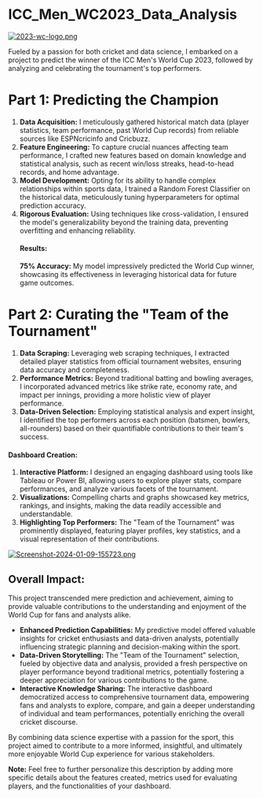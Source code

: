 # ICC_Men_WC2023_Data_Analysis

[![2023-wc-logo.png](https://i.postimg.cc/6pxppx75/2023-wc-logo.png)](https://postimg.cc/Lnvpx7Br)

Fueled by a passion for both cricket and data science, I embarked on a project to predict the winner of the ICC Men's World Cup 2023, followed by analyzing and celebrating the tournament's top performers.

<h1>Part 1: Predicting the Champion</h1>
<ol>
<li><strong>Data Acquisition:</strong> I meticulously gathered historical match data (player statistics, team performance, past World Cup records) from reliable sources like ESPNcricinfo and Cricbuzz.</li>
<li><strong>Feature Engineering:</strong> To capture crucial nuances affecting team performance, I crafted new features based on domain knowledge and statistical analysis, such as recent win/loss streaks, head-to-head records, and home advantage.</li>
<li><strong>Model Development:</strong> Opting for its ability to handle complex relationships within sports data, I trained a Random Forest Classifier on the historical data, meticulously tuning hyperparameters for optimal prediction accuracy.</li>
<li><strong>Rigorous Evaluation:</strong> Using techniques like cross-validation, I ensured the model's generalizability beyond the training data, preventing overfitting and enhancing reliability.</li>

<h4>Results:</h4>
<strong>75% Accuracy:</strong> My model impressively predicted the World Cup winner, showcasing its effectiveness in leveraging historical data for future game outcomes.  
</ol>


<h1>Part 2: Curating the "Team of the Tournament"</h1>
<ol>
<li><strong>Data Scraping:</strong> Leveraging web scraping techniques, I extracted detailed player statistics from official tournament websites, ensuring data accuracy and completeness.</li>
<li><strong>Performance Metrics:</strong> Beyond traditional batting and bowling averages, I incorporated advanced metrics like strike rate, economy rate, and impact per innings, providing a more holistic view of player performance.</li>
<li><strong>Data-Driven Selection:</strong> Employing statistical analysis and expert insight, I identified the top performers across each position (batsmen, bowlers, all-rounders) based on their quantifiable contributions to their team's success.</li>
</ol>

<h4>Dashboard Creation:</h4>
<ol>
<li><strong>Interactive Platform:</strong> I designed an engaging dashboard using tools like Tableau or Power BI, allowing users to explore player stats, compare performances, and analyze various facets of the tournament.</li>
<li><strong>Visualizations:</strong> Compelling charts and graphs showcased key metrics, rankings, and insights, making the data readily accessible and understandable.</li>
<li><strong>Highlighting Top Performers:</strong> The "Team of the Tournament" was prominently displayed, featuring player profiles, key statistics, and a visual representation of their contributions.</li>
</ol>

[![Screenshot-2024-01-09-155723.png](https://i.postimg.cc/MH7STf2t/Screenshot-2024-01-09-155723.png)](https://postimg.cc/0Ky3XQNJ)

<h2>Overall Impact:</h2>
This project transcended mere prediction and achievement, aiming to provide valuable contributions to the understanding and enjoyment of the World Cup for fans and analysts alike.
<ul>
<li><strong>Enhanced Prediction Capabilities:</strong> My predictive model offered valuable insights for cricket enthusiasts and data-driven analysts, potentially influencing strategic planning and decision-making within the sport.</li>
<li><strong>Data-Driven Storytelling:</strong> The "Team of the Tournament" selection, fueled by objective data and analysis, provided a fresh perspective on player performance beyond traditional metrics, potentially fostering a deeper appreciation for various contributions to the game.</li>
<li><strong>Interactive Knowledge Sharing:</strong> The interactive dashboard democratized access to comprehensive tournament data, empowering fans and analysts to explore, compare, and gain a deeper understanding of individual and team performances, potentially enriching the overall cricket discourse.</li>
</ul>

By combining data science expertise with a passion for the sport, this project aimed to contribute to a more informed, insightful, and ultimately more enjoyable World Cup experience for various stakeholders.

<p>
<strong>Note:</strong> Feel free to further personalize this description by adding more specific details about the features created, metrics used for evaluating players, and the functionalities of your dashboard. 
</p>
